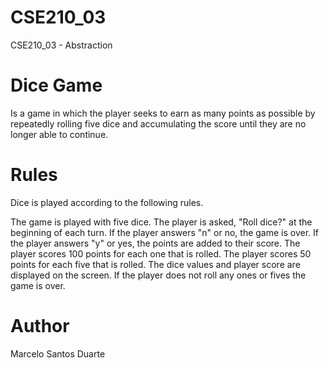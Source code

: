 # CSE210_03
CSE210_03 - Abstraction

# Dice Game
Is a game in which the player seeks to earn as many points as possible by repeatedly rolling five dice and accumulating the score until they are no longer able to continue.

# Rules
Dice is played according to the following rules.

The game is played with five dice.
The player is asked, "Roll dice?" at the beginning of each turn.
If the player answers "n" or no, the game is over.
If the player answers "y" or yes, the points are added to their score.
The player scores 100 points for each one that is rolled.
The player scores 50 points for each five that is rolled.
The dice values and player score are displayed on the screen.
If the player does not roll any ones or fives the game is over.

# Author
Marcelo Santos Duarte
